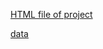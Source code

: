 [HTML file of project](https://rpubs.com/riplecs/repres1)

[data](https://d396qusza40orc.cloudfront.net/repdata%2Fdata%2Factivity.zip)
